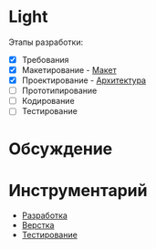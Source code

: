 Light
============
Этапы разработки:
- [x] Требования
- [x] Макетирование - [Макет](https://github.com/developerror/ligth/blob/master/sketch.ai "Файл")
- [x] Проектирование - [Архитектура](http://www.mindmeister.com/ru/460679572/ "Презентация")
- [ ] Прототипирование
- [ ] Кодирование
- [ ] Тестирование

Обсуждение
==========


Инструментарий
=========

- [Разработка](http://www.jetbrains.com/ruby/ "Продукт")
- [Верстка](http://bootswatch.com/yeti/ "Проект")
- [Тестирование](http://rspec.info/ "Фреймворк")
